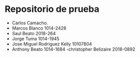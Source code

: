 # Repositorio de prueba

- Carlos Camacho.
- Marcos Blanco 1014-2428
- Saul Beato 2018-264
- Jorge Tuma 1014-1945 
- Jose Miguel Rodriguez Kelly 10107804
- Anthony Beato 1014-1684
-christopher Belizaire 2018-0892
